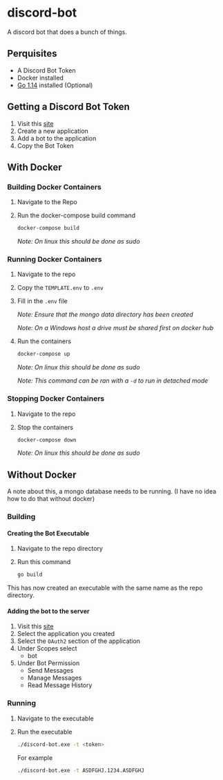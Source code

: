# discord-bot

A discord bot that does a bunch of things.

## Perquisites

* A Discord Bot Token
* Docker installed
* [Go 1.14](https://golang.org/) installed (Optional)

## Getting a Discord Bot Token

1. Visit this [site](https://discordapp.com/developers/applications)
2. Create a new application
3. Add a bot to the application
4. Copy the Bot Token

## With Docker

### Building Docker Containers

1. Navigate to the Repo
2. Run the docker-compose build command

    ```bash
    docker-compose build
    ```

    *Note: On linux this should be done as sudo*

### Running Docker Containers

1. Navigate to the repo
2. Copy the `TEMPLATE.env` to `.env`
3. Fill in the `.env` file

    *Note: Ensure that the mongo data directory has been created*

    *Note: On a Windows host a drive must be shared first on docker hub*

4. Run the containers

    ```bash
    docker-compose up
    ```

    *Note: On linux this should be done as sudo*

    *Note: This command can be ran with a `-d` to run in detached mode*

### Stopping Docker Containers

1. Navigate to the repo
2. Stop the containers

    ```bash
    docker-compose down
    ```

    *Note: On linux this should be done as sudo*

## Without Docker

A note about this, a mongo database needs to be running.
(I have no idea how to do that without docker)

### Building

#### Creating the Bot Executable

1. Navigate to the repo directory
2. Run this command

    ```bash
    go build
    ```

This has now created an executable with the same name as the repo directory.

#### Adding the bot to the server

1. Visit this [site](https://discordapp.com/developers/applications)
2. Select the application you created
3. Select the `OAuth2` section of the application
4. Under Scopes select
    * bot
5. Under Bot Permission
    * Send Messages
    * Manage Messages
    * Read Message History

### Running

1. Navigate to the executable
2. Run the executable

    ```bash
    ./discord-bot.exe -t <token>
    ```

    For example

    ```bash
    ./discord-bot.exe -t ASDFGHJ.1234.ASDFGHJ
    ```
